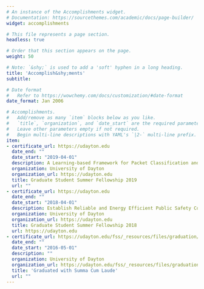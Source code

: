 ```yaml
---
# An instance of the Accomplishments widget.
# Documentation: https://sourcethemes.com/academic/docs/page-builder/
widget: accomplishments

# This file represents a page section.
headless: true

# Order that this section appears on the page.
weight: 50

# Note: `&shy;` is used to add a 'soft' hyphen in a long heading.
title: 'Accomplish&shy;ments'
subtitle:

# Date format
#   Refer to https://wowchemy.com/docs/customization/#date-format
date_format: Jan 2006

# Accomplishments.
#   Add/remove as many `item` blocks below as you like.
#   `title`, `organization`, and `date_start` are the required parameters.
#   Leave other parameters empty if not required.
#   Begin multi-line descriptions with YAML's `|2-` multi-line prefix.
item:
- certificate_url: https://udayton.edu
  date_end: ""
  date_start: "2019-04-01"
  description: A Learning-based Framework for Packet Classification and Network Traffic Flow Clustering in SDN Access Gateways
  organization: University of Dayton
  organization_url: https://udayton.edu
  title: Graduate Student Summer Fellowship 2019
  url: ""
- certificate_url: https://udayton.edu
  date_end: ""
  date_start: "2018-04-01"
  description: Establish Reliable and Energy Efficient Public Safety Communication Networks using Future Smart Infrastructure
  organization: University of Dayton
  organization_url: https://udayton.edu
  title: Graduate Student Summer Fellowship 2018
  url: https://udayton.edu
- certificate_url: https://udayton.edu/fss/_resources/files/graduation/programs/UDMayCommProgram2016AllFinal.pdf
  date_end: ""
  date_start: "2016-05-01"
  description: ""
  organization: University of Dayton
  organization_url: https://udayton.edu/fss/_resources/files/graduation/programs/UDMayCommProgram2016AllFinal.pdf
  title: 'Graduated with Summa Cum Laude'
  url: ""
---
```

